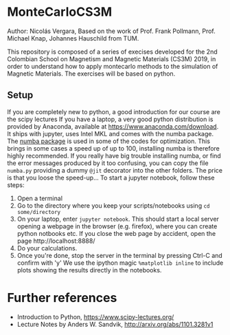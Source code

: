 # MonteCarloCS3M
Author: Nicolás Vergara, Based on the work of Prof. Frank Pollmann, Prof. Michael Knap, Johannes Hauschild from TUM.

This repository is composed of a series of execises developed for the 2nd Colombian School on Magnetism and Magnetic Materials (CS3M) 2019, in order to understand how to apply montecarlo methods to the simulation of Magnetic Materials. The exercises will be based on python.
## Setup 
If you are completely new to python, a good introduction for our course are the scipy lectures  If you have a laptop, a very good python distribution is provided by Anaconda, available at https://www.anaconda.com/download. It ships with jupyter, uses Intel MKL and comes with the numba package.   The [numba package](http://numba.pydata.org/) is used in some of the codes for optimization. This brings in some cases a speed up of up to 100, installing numba is therefore highly recommended.  If you really have big trouble installing numba, or find the error messages produced by it too confusing,  you can copy the file `numba.py` providing a dummy `@jit` decorator into the other folders.  The price is that you loose the speed-up... To start a jupyter notebook, follow these steps: 
1. Open a terminal
2. Go to the directory where you keep your scripts/notebooks using `cd some/directory` 
3. On your laptop, enter `jupyter notebook`. This should start a local server opening a webpage in the browser (e.g. firefox), where you can create python notbooks etc.    If you close the web page by accident, open the page http://localhost:8888/  
4. Do your calculations. 
5. Once you're done, stop the server in the terminal by pressing Ctrl-C and confirm with 'y'  We use the ipython magic `%matplotlib inline` to include plots showing the results directly in the notebooks. 
# Further references 
- Introduction to Python, https://www.scipy-lectures.org/ 
- Lecture Notes by Anders W. Sandvik, http://arxiv.org/abs/1101.3281v1
